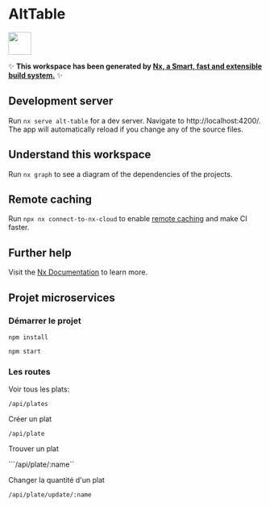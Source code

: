# AltTable

<a alt="Nx logo" href="https://nx.dev" target="_blank" rel="noreferrer"><img src="https://raw.githubusercontent.com/nrwl/nx/master/images/nx-logo.png" width="45"></a>

✨ **This workspace has been generated by [Nx, a Smart, fast and extensible build system.](https://nx.dev)** ✨

## Development server

Run `nx serve alt-table` for a dev server. Navigate to http://localhost:4200/. The app will automatically reload if you change any of the source files.

## Understand this workspace

Run `nx graph` to see a diagram of the dependencies of the projects.

## Remote caching

Run `npx nx connect-to-nx-cloud` to enable [remote caching](https://nx.app) and make CI faster.

## Further help

Visit the [Nx Documentation](https://nx.dev) to learn more.


## Projet microservices

### Démarrer le projet 

```npm install```

```npm start```

### Les routes

Voir tous les plats:

```/api/plates```

Créer un plat 

```/api/plate```

Trouver un plat

```/api/plate/:name``

Changer la quantité d'un plat 

```/api/plate/update/:name```
